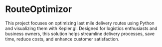 # RouteOptimizor
This project focuses on optimizing last mile delivery routes using Python and visualizing them with Kepler.gl. Designed for logistics enthusiasts and business owners, this solution helps streamline delivery processes, save time, reduce costs, and enhance customer satisfaction.
